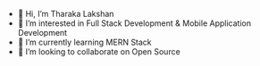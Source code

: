 - 👋 Hi, I’m Tharaka Lakshan
- 👀 I’m interested in Full Stack Development & Mobile Application Development
- 🌱 I’m currently learning MERN Stack
- 💞️ I’m looking to collaborate on Open Source

<!---
LakshanWickramasinghe99/LakshanWickramasinghe99 is a ✨ special ✨ repository because its `README.md` (this file) appears on your GitHub profile.
You can click the Preview link to take a look at your changes.
--->
